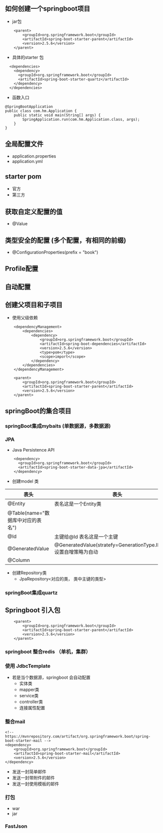 
## 如何创建一个springboot项目
+ jar包
```text
    <parent>
        <groupId>org.springframework.boot</groupId>
        <artifactId>spring-boot-starter-parent</artifactId>
        <version>2.5.6</version>
    </parent>
```
+ 具体的starter 包
```text
  <dependencies>
    <dependency>
      <groupId>org.springframework.boot</groupId>
      <artifactId>spring-boot-starter-quartz</artifactId>
    </dependency>
  </dependencies>
```

+ 函数入口
```text
@SpringBootApplication
public class com.hm.Application {
    public static void main(String[] args) {
        SpringApplication.run(com.hm.Application.class, args);
    }
}
```

## 全局配置文件
  + application.properties
  + application.yml

## starter pom
  + 官方
  + 第三方

## 获取自定义配置的值
  + @Value

## 类型安全的配置 (多个配置，有相同的前缀)
  + @ConfigurationProperties(prefix = "book")


## Profile配置 

## 自动配置

## 创建父项目和子项目
+ 使用父级依赖
```text
    <dependencyManagement>
        <dependencies>
            <dependency>
                <groupId>org.springframework.boot</groupId>
                <artifactId>spring-boot-dependencies</artifactId>
                <version>2.5.6</version>
                <type>pom</type>
                <scope>import</scope>
            </dependency>
        </dependencies>
    </dependencyManagement>
```

```text
    <parent>
        <groupId>org.springframework.boot</groupId>
        <artifactId>spring-boot-starter-parent</artifactId>
        <version>2.5.6</version>
    </parent>
```

## springBoot的集合项目

### springBoot集成mybaits (单数据源，多数据源)


### JPA
+ Java Persistence API
```text
    <dependency>
      <groupId>org.springframework.boot</groupId>
      <artifactId>spring-boot-starter-data-jpa</artifactId>
    </dependency>
```
+ 创建model 类

|  表头   | 表头  |
|  ----  | ----  |
| @Entity | 表名这是一个Entity类  | 
| @Table(name="数据库中对应的表名") ||
| @Id  |主键给@Id 表名这是一个主键|
|@GeneratedValue|@GeneratedValue(stratefy=GenerationType.IDENTITY)设置自增策略为自动|
|@Column||

+ 创建Repository类
  + JpaRepository<对应的类， 类中主键的类型>

### springBoot集成quartz


## Springboot 引入包
```text
    <parent>
        <groupId>org.springframework.boot</groupId>
        <artifactId>spring-boot-starter-parent</artifactId>
        <version>2.5.6</version>
    </parent>
```


### springboot 整合redis （单机，集群）





### 使用 JdbcTemplate
+ 若是当个数据源，springboot 会自动配置
    + 实体类
    + mapper类
    + service类
    + controller类
    + 连接属性配置


### 整合mail
```text
<!-- https://mvnrepository.com/artifact/org.springframework.boot/spring-boot-starter-mail -->
<dependency>
    <groupId>org.springframework.boot</groupId>
    <artifactId>spring-boot-starter-mail</artifactId>
    <version>2.5.6</version>
</dependency>

```
+ 发送一封简单邮件
+ 发送一封带附件的邮件
+ 发送一封使用模板的邮件



### 打包
+ war
+ jar


### FastJson